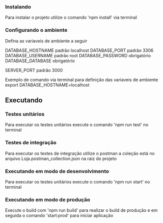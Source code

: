 ### Instalando

Para instalar o projeto utilize o comando 'npm install' via terminal
### Configurando o ambiente

Defina as variaveis de ambiente a seguir

DATABASE_HOSTNAME padrão localhost
DATABASE_PORT     padrão 3306
DATABASE_USERNAME padrão root
DATABASE_PASSWORD obrigatório
DATABASE_DATABASE obrigatório

SERVER_PORT       padrão 3000

Exemplo de comando via terminal para definição das variaveis de ambiente
export DATABASE_HOSTNAME=localhost

## Executando
### Testes unitários

Para executar os testes unitários execute o comando 'npm run test' no terminal

### Testes de integração

Para executar os testes de integração utilize o postman a coleção está no arquivo Loja.postman_collection.json na raiz do projeto

### Executando em modo de desenvolvimento

Para executar os testes unitários execute o comando 'npm run start' no terminal

### Executando em modo de produção

Execute o build com 'npm run build' para realizar o build de produção e em seguida o comando 'start:prod' para iniciar aplicação

